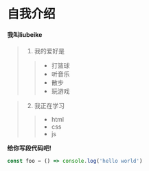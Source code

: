 # 自我介绍
#### 我叫liubeike  
> 1. 我的爱好是  
>> - 打篮球
>> - 听音乐
>> - 散步
>> - 玩游戏  

> 2. 我正在学习  
>> * html
>> * css
>> * js

__给你写段代码吧!__

```javascript
const foo = () => console.log('hello world')
```
